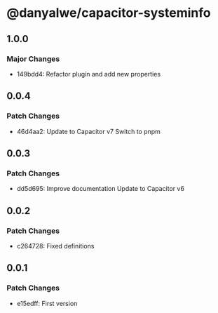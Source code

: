 # @danyalwe/capacitor-systeminfo

## 1.0.0

### Major Changes

- 149bdd4: Refactor plugin and add new properties

## 0.0.4

### Patch Changes

- 46d4aa2: Update to Capacitor v7
  Switch to pnpm

## 0.0.3

### Patch Changes

- dd5d695: Improve documentation
  Update to Capacitor v6

## 0.0.2

### Patch Changes

- c264728: Fixed definitions

## 0.0.1

### Patch Changes

- e15edff: First version

